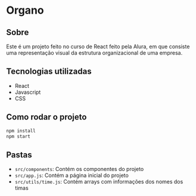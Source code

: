 # Organo

## Sobre
Este é um projeto feito no curso de React feito pela Alura, em que consiste uma representação visual da estrutura organizacional de uma empresa.

## Tecnologias utilizadas
- React
- Javascript
- CSS

  
## Como rodar o projeto
```bash
npm install
npm start
```

## Pastas

* `src/components`: Contém os componentes do projeto
* `src/app.js`: Contém a página inicial do projeto
* `src/utils/time.js`: Contém arrays com informações dos nomes dos timas
